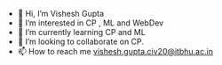 - 👋 Hi, I’m Vishesh Gupta
- 👀 I’m interested in CP , ML and WebDev
- 🌱 I’m currently learning CP and  ML
- 💞️ I’m looking to collaborate on CP.
- 📫 How to reach me vishesh.gupta.civ20@itbhu.ac.in

<!---
guptavishu1000/guptavishu1000 is a ✨ special ✨ repository because its `README.md` (this file) appears on your GitHub profile.
You can click the Preview link to take a look at your changes.
--->
